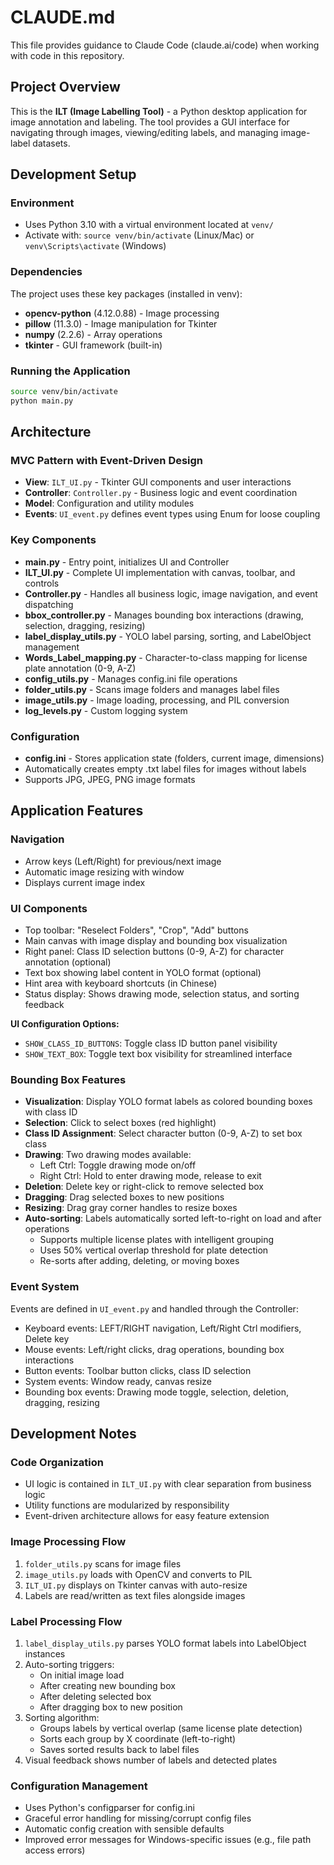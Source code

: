 # CLAUDE.md

This file provides guidance to Claude Code (claude.ai/code) when working with code in this repository.

## Project Overview

This is the **ILT (Image Labelling Tool)** - a Python desktop application for image annotation and labeling. The tool provides a GUI interface for navigating through images, viewing/editing labels, and managing image-label datasets.

## Development Setup

### Environment
- Uses Python 3.10 with a virtual environment located at `venv/`
- Activate with: `source venv/bin/activate` (Linux/Mac) or `venv\Scripts\activate` (Windows)

### Dependencies
The project uses these key packages (installed in venv):
- **opencv-python** (4.12.0.88) - Image processing
- **pillow** (11.3.0) - Image manipulation for Tkinter
- **numpy** (2.2.6) - Array operations
- **tkinter** - GUI framework (built-in)

### Running the Application
```bash
source venv/bin/activate
python main.py
```

## Architecture

### MVC Pattern with Event-Driven Design
- **View**: `ILT_UI.py` - Tkinter GUI components and user interactions
- **Controller**: `Controller.py` - Business logic and event coordination
- **Model**: Configuration and utility modules
- **Events**: `UI_event.py` defines event types using Enum for loose coupling

### Key Components
- **main.py** - Entry point, initializes UI and Controller
- **ILT_UI.py** - Complete UI implementation with canvas, toolbar, and controls
- **Controller.py** - Handles all business logic, image navigation, and event dispatching
- **bbox_controller.py** - Manages bounding box interactions (drawing, selection, dragging, resizing)
- **label_display_utils.py** - YOLO label parsing, sorting, and LabelObject management
- **Words_Label_mapping.py** - Character-to-class mapping for license plate annotation (0-9, A-Z)
- **config_utils.py** - Manages config.ini file operations
- **folder_utils.py** - Scans image folders and manages label files
- **image_utils.py** - Image loading, processing, and PIL conversion
- **log_levels.py** - Custom logging system

### Configuration
- **config.ini** - Stores application state (folders, current image, dimensions)
- Automatically creates empty .txt label files for images without labels
- Supports JPG, JPEG, PNG image formats

## Application Features

### Navigation
- Arrow keys (Left/Right) for previous/next image
- Automatic image resizing with window
- Displays current image index

### UI Components
- Top toolbar: "Reselect Folders", "Crop", "Add" buttons
- Main canvas with image display and bounding box visualization
- Right panel: Class ID selection buttons (0-9, A-Z) for character annotation (optional)
- Text box showing label content in YOLO format (optional)
- Hint area with keyboard shortcuts (in Chinese)
- Status display: Shows drawing mode, selection status, and sorting feedback

**UI Configuration Options:**
- `SHOW_CLASS_ID_BUTTONS`: Toggle class ID button panel visibility
- `SHOW_TEXT_BOX`: Toggle text box visibility for streamlined interface

### Bounding Box Features
- **Visualization**: Display YOLO format labels as colored bounding boxes with class ID
- **Selection**: Click to select boxes (red highlight)
- **Class ID Assignment**: Select character button (0-9, A-Z) to set box class
- **Drawing**: Two drawing modes available:
  - Left Ctrl: Toggle drawing mode on/off
  - Right Ctrl: Hold to enter drawing mode, release to exit
- **Deletion**: Delete key or right-click to remove selected box
- **Dragging**: Drag selected boxes to new positions
- **Resizing**: Drag gray corner handles to resize boxes
- **Auto-sorting**: Labels automatically sorted left-to-right on load and after operations
  - Supports multiple license plates with intelligent grouping
  - Uses 50% vertical overlap threshold for plate detection
  - Re-sorts after adding, deleting, or moving boxes

### Event System
Events are defined in `UI_event.py` and handled through the Controller:
- Keyboard events: LEFT/RIGHT navigation, Left/Right Ctrl modifiers, Delete key
- Mouse events: Left/right clicks, drag operations, bounding box interactions
- Button events: Toolbar button clicks, class ID selection
- System events: Window ready, canvas resize
- Bounding box events: Drawing mode toggle, selection, deletion, dragging, resizing

## Development Notes

### Code Organization
- UI logic is contained in `ILT_UI.py` with clear separation from business logic
- Utility functions are modularized by responsibility
- Event-driven architecture allows for easy feature extension

### Image Processing Flow
1. `folder_utils.py` scans for image files
2. `image_utils.py` loads with OpenCV and converts to PIL
3. `ILT_UI.py` displays on Tkinter canvas with auto-resize
4. Labels are read/written as text files alongside images

### Label Processing Flow
1. `label_display_utils.py` parses YOLO format labels into LabelObject instances
2. Auto-sorting triggers:
   - On initial image load
   - After creating new bounding box
   - After deleting selected box
   - After dragging box to new position
3. Sorting algorithm:
   - Groups labels by vertical overlap (same license plate detection)
   - Sorts each group by X coordinate (left-to-right)
   - Saves sorted results back to label files
4. Visual feedback shows number of labels and detected plates

### Configuration Management
- Uses Python's configparser for config.ini
- Graceful error handling for missing/corrupt config files
- Automatic config creation with sensible defaults
- Improved error messages for Windows-specific issues (e.g., file path access errors)